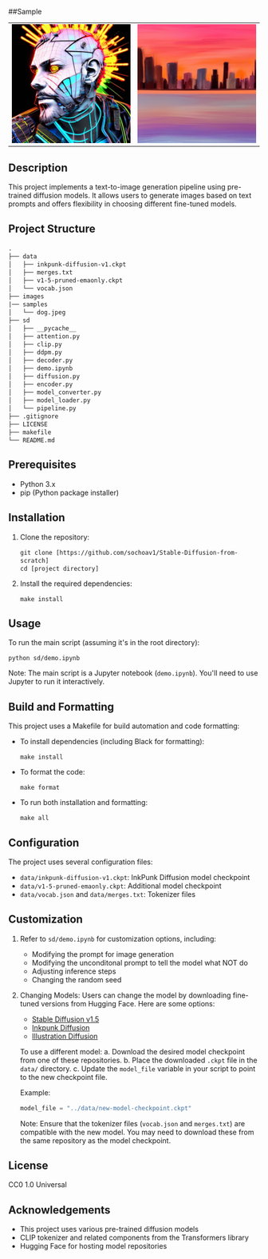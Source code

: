 ##Sample

<table>
  <tr>
    <td align="center"><img src="./samples/tmp_t07zp3u.PNG" alt="Sample Image 1" width="400"/></td>
    <td align="center"><img src="./samples/tmpe9xeyfre.PNG" alt="Sample Image 2" width="400"/></td>
  </tr>
</table>

## Description
This project implements a text-to-image generation pipeline using pre-trained diffusion models. It allows users to generate images based on text prompts and offers flexibility in choosing different fine-tuned models.

## Project Structure
```
.
├── data
│   ├── inkpunk-diffusion-v1.ckpt
│   ├── merges.txt
│   ├── v1-5-pruned-emaonly.ckpt
│   └── vocab.json
├── images
|── samples
│   └── dog.jpeg
├── sd
│   ├── __pycache__
│   ├── attention.py
│   ├── clip.py
│   ├── ddpm.py
│   ├── decoder.py
│   ├── demo.ipynb
│   ├── diffusion.py
│   ├── encoder.py
│   ├── model_converter.py
│   ├── model_loader.py
│   └── pipeline.py
├── .gitignore
├── LICENSE
├── makefile
└── README.md
```

## Prerequisites
- Python 3.x
- pip (Python package installer)

## Installation
1. Clone the repository:
   ```
   git clone [https://github.com/sochoav1/Stable-Diffusion-from-scratch]
   cd [project directory]
   ```
2. Install the required dependencies:
   ```
   make install
   ```

## Usage
To run the main script (assuming it's in the root directory):
```
python sd/demo.ipynb
```

Note: The main script is a Jupyter notebook (`demo.ipynb`). You'll need to use Jupyter to run it interactively.

## Build and Formatting
This project uses a Makefile for build automation and code formatting:

- To install dependencies (including Black for formatting):
  ```
  make install
  ```

- To format the code:
  ```
  make format
  ```

- To run both installation and formatting:
  ```
  make all
  ```

## Configuration
The project uses several configuration files:
- `data/inkpunk-diffusion-v1.ckpt`: InkPunk Diffusion model checkpoint
- `data/v1-5-pruned-emaonly.ckpt`: Additional model checkpoint
- `data/vocab.json` and `data/merges.txt`: Tokenizer files

## Customization
1. Refer to `sd/demo.ipynb` for customization options, including:
   - Modifying the prompt for image generation
   - Modifying the unconditonal prompt to tell the model what NOT do
   - Adjusting inference steps
   - Changing the random seed

2. Changing Models:
   Users can change the model by downloading fine-tuned versions from Hugging Face. Here are some options:
   - [Stable Diffusion v1.5](https://huggingface.co/runwayml/stable-diffusion-v1-5/tree/main/tokenizer)
   - [Inkpunk Diffusion](https://huggingface.co/Envvi/Inkpunk-Diffusion/tree/main)
   - [Illustration Diffusion](https://huggingface.co/ogkalu/Illustration-Diffusion/tree/main)

   To use a different model:
   a. Download the desired model checkpoint from one of these repositories.
   b. Place the downloaded `.ckpt` file in the `data/` directory.
   c. Update the `model_file` variable in your script to point to the new checkpoint file.

   Example:
   ```python
   model_file = "../data/new-model-checkpoint.ckpt"
   ```

   Note: Ensure that the tokenizer files (`vocab.json` and `merges.txt`) are compatible with the new model. You may need to download these from the same repository as the model checkpoint.

## License
CC0 1.0 Universal

## Acknowledgements
- This project uses various pre-trained diffusion models
- CLIP tokenizer and related components from the Transformers library
- Hugging Face for hosting model repositories